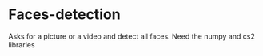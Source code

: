 # Faces-detection
Asks for a picture or a video and detect all faces. 
    Need the numpy and cs2 libraries
